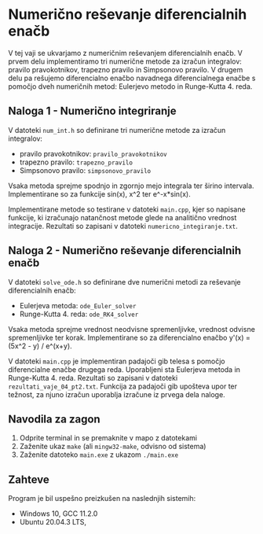 # Numerično reševanje diferencialnih enačb

V tej vaji se ukvarjamo z numeričnim reševanjem diferencialnih enačb. V prvem delu implementiramo tri numerične metode za izračun integralov: pravilo pravokotnikov, trapezno pravilo in Simpsonovo pravilo. V drugem delu pa rešujemo diferencialno enačbo navadnega diferencialnega enačbe s pomočjo dveh numeričnih metod: Eulerjevo metodo in Runge-Kutta 4. reda.

## Naloga 1 - Numerično integriranje

V datoteki `num_int.h` so definirane tri numerične metode za izračun integralov:
* pravilo pravokotnikov: `pravilo_pravokotnikov`
* trapezno pravilo: `trapezno_pravilo`
* Simpsonovo pravilo: `simpsonovo_pravilo`

Vsaka metoda sprejme spodnjo in zgornjo mejo integrala ter širino intervala. Implementirane so za funkcije sin(x), x^2 ter e^-x*sin(x).

Implementirane metode so testirane v datoteki `main.cpp`, kjer so napisane funkcije, ki izračunajo natančnost metode glede na analitično vrednost integracije. Rezultati so zapisani v datoteki `numericno_integiranje.txt`.

## Naloga 2 - Numerično reševanje diferencialnih enačb

V datoteki `solve_ode.h` so definirane dve numerični metodi za reševanje diferencialnih enačb:
* Eulerjeva metoda: `ode_Euler_solver`
* Runge-Kutta 4. reda: `ode_RK4_solver`

Vsaka metoda sprejme vrednost neodvisne spremenljivke, vrednost odvisne spremenljivke ter korak. Implementirane so za diferencialno enačbo y'(x) = (5x^2 - y) / e^(x+y).

V datoteki `main.cpp` je implementiran padajoči gib telesa s pomočjo diferencialne enačbe drugega reda. Uporabljeni sta Eulerjeva metoda in Runge-Kutta 4. reda. Rezultati so zapisani v datoteki `rezultati_vaje_04_pt2.txt`. Funkcija za padajoči gib upošteva upor ter težnost, za njuno izračun uporablja izračune iz prvega dela naloge.

## Navodila za zagon

1. Odprite terminal in se premaknite v mapo z datotekami
2. Zaženite ukaz `make` (ali `mingw32-make`, odvisno od sistema)
3. Zaženite datoteko `main.exe` z ukazom `./main.exe`

## Zahteve

Program je bil uspešno preizkušen na naslednjih sistemih:
* Windows 10, GCC 11.2.0
* Ubuntu 20.04.3 LTS,
